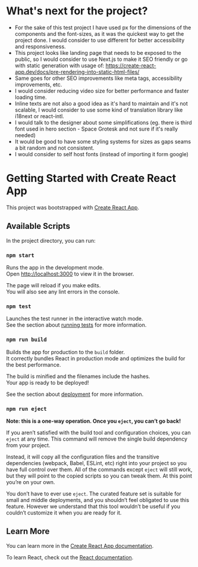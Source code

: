 # What's next for the project?
- For the sake of this test project I have used px for the dimensions of the components and the font-sizes,
as it was the quickest way to get the project done. I would consider to use different for better accessibility 
and responsiveness.
- This project looks like landing page that needs to be exposed to the public, so I would consider to use
Next.js to make it SEO friendly or go with static generation with usage of:
https://create-react-app.dev/docs/pre-rendering-into-static-html-files/
- Same goes for other SEO improvements like meta tags, accessibility improvements, etc.
- I would consider reducing video size for better performance and faster loading time.
- Inline texts are not also a good idea as it's hard to maintain and it's not scalable, I would consider to use
some kind of translation library like i18next or react-intl.
- I would talk to the designer about some simplifications (eg. there is third font used in hero section -
Space Grotesk and not sure if it's really needed)
- It would be good to have some styling systems for sizes as gaps seams a bit random and not consistent.
- I would consider to self host fonts (instead of importing it form google)

# Getting Started with Create React App

This project was bootstrapped with [Create React App](https://github.com/facebook/create-react-app).

## Available Scripts

In the project directory, you can run:

### `npm start`

Runs the app in the development mode.\
Open [http://localhost:3000](http://localhost:3000) to view it in the browser.

The page will reload if you make edits.\
You will also see any lint errors in the console.

### `npm test`

Launches the test runner in the interactive watch mode.\
See the section about [running tests](https://facebook.github.io/create-react-app/docs/running-tests) for more information.

### `npm run build`

Builds the app for production to the `build` folder.\
It correctly bundles React in production mode and optimizes the build for the best performance.

The build is minified and the filenames include the hashes.\
Your app is ready to be deployed!

See the section about [deployment](https://facebook.github.io/create-react-app/docs/deployment) for more information.

### `npm run eject`

**Note: this is a one-way operation. Once you `eject`, you can’t go back!**

If you aren’t satisfied with the build tool and configuration choices, you can `eject` at any time. This command will remove the single build dependency from your project.

Instead, it will copy all the configuration files and the transitive dependencies (webpack, Babel, ESLint, etc) right into your project so you have full control over them. All of the commands except `eject` will still work, but they will point to the copied scripts so you can tweak them. At this point you’re on your own.

You don’t have to ever use `eject`. The curated feature set is suitable for small and middle deployments, and you shouldn’t feel obligated to use this feature. However we understand that this tool wouldn’t be useful if you couldn’t customize it when you are ready for it.

## Learn More

You can learn more in the [Create React App documentation](https://facebook.github.io/create-react-app/docs/getting-started).

To learn React, check out the [React documentation](https://reactjs.org/).
